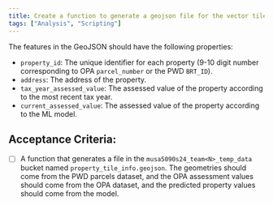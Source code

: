 ```yaml
---
title: Create a function to generate a geojson file for the vector tiles
tags: ["Analysis", "Scripting"]
---
```


The features in the GeoJSON should have the following properties:
* `property_id`: The unique identifier for each property (9-10 digit number corresponding to OPA `parcel_number` or the PWD `BRT_ID`).
* `address`: The address of the property.
* `tax_year_assessed_value`: The assessed value of the property according to the most recent tax year.
* `current_assessed_value`: The assessed value of the property according to the ML model.

## Acceptance Criteria:

- [ ] A function that generates a file in the `musa5090s24_team<N>_temp_data` bucket named `property_tile_info.geojson`. The geometries should come from the PWD parcels dataset, and the OPA assessment values should come from the OPA dataset, and the predicted property values should come from the model.
